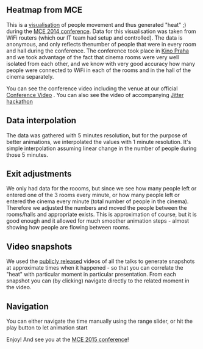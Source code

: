 Heatmap from MCE
----------------

This is a [visualisation](http://polidea.github.com/mce-heatmap) of people movement and thus generated "heat" ;)
during the [MCE 2014 conference](http://mceconf.com). 
Data for this visualisation was taken from WiFi routers (which our IT team had setup and controlled). 
The data is anonymous, and only reflects thenumber of people that were in every room and hall during the conference. 
The conference took place in [Kino Praha](http://www.kinopraha.pl/) and we took advantage of the fact that cinema rooms
were very well isolated from each other, and we know with very good accuracy how many people were connected to WiFi 
in each of the rooms and in the hall of the cinema separately.

You can see the conference video including the venue at our official 
[Conference Video](https://www.youtube.com/watch?v=o6nTonUoOfE&list=PL79il-55EZPs9RpNqHLmbN62i4qFWep3O) . You can also 
see the video of accompanying [Jitter hackathon](http://jitter.io)

Data interpolation
------------------

The data was gathered with 5 minutes resolution, but for the purpose of better animations, we interpolated the values
with 1 minute resolution. It's simple interpolation assuming linear change in the number of people during those
5 minutes. 

Exit adjustments
----------------

We only had data for the roooms, but since we see how many people left or entered one of the 3 rooms every minute, 
or how many people left or entered the cinema every minute (total number of people in the cinema). 
Therefore we adjusted the numbers and moved the people between the rooms/halls and appropriate exists. This is 
approximation of course, but it is good enough and it allowed for much smoother animation steps - almost showing how
people are flowing between rooms.

Video snapshots
---------------

We used the [publicly released](https://www.youtube.com/playlist?list=PL79il-55EZPvAXReeaFE5Hfo4p_3TfpvX) 
videos of all the talks to generate snapshots at approximate times when it happened - so that you can correlate
the "heat" with particular moment in particular presentation. From each snapshot you can (by clicking) navigate 
directly to the related moment in the video.

Navigation
----------
You can either navigate the time manually using the range slider, or hit the play button to let animation start


Enjoy! And see you at the [MCE 2015 conference](http://mceconf.com)!

